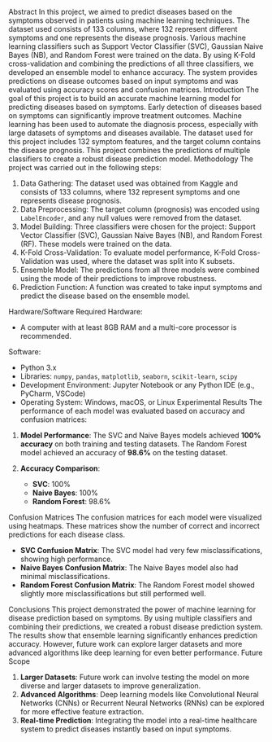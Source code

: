 Abstract
In this project, we aimed to predict diseases based on the symptoms observed in patients using machine learning techniques. The dataset used consists of 133 columns, where 132 represent different symptoms and one represents the disease prognosis. Various machine learning classifiers such as Support Vector Classifier (SVC), Gaussian Naive Bayes (NB), and Random Forest were trained on the data. By using K-Fold cross-validation and combining the predictions of all three classifiers, we developed an ensemble model to enhance accuracy. The system provides predictions on disease outcomes based on input symptoms and was evaluated using accuracy scores and confusion matrices.
Introduction
The goal of this project is to build an accurate machine learning model for predicting diseases based on symptoms. Early detection of diseases based on symptoms can significantly improve treatment outcomes. Machine learning has been used to automate the diagnosis process, especially with large datasets of symptoms and diseases available. The dataset used for this project includes 132 symptom features, and the target column contains the disease prognosis. This project combines the predictions of multiple classifiers to create a robust disease prediction model.
Methodology
The project was carried out in the following steps:

1. Data Gathering: The dataset used was obtained from Kaggle and consists of 133 columns, where 132 represent symptoms and one represents disease prognosis.
2. Data Preprocessing: The target column (prognosis) was encoded using `LabelEncoder`, and any null values were removed from the dataset.
3. Model Building: Three classifiers were chosen for the project: Support Vector Classifier (SVC), Gaussian Naive Bayes (NB), and Random Forest (RF). These models were trained on the data.
4. K-Fold Cross-Validation: To evaluate model performance, K-Fold Cross-Validation was used, where the dataset was split into K subsets.
5. Ensemble Model: The predictions from all three models were combined using the mode of their predictions to improve robustness.
6. Prediction Function: A function was created to take input symptoms and predict the disease based on the ensemble model.



Hardware/Software Required
Hardware:
- A computer with at least 8GB RAM and a multi-core processor is recommended.

Software:
- Python 3.x
- Libraries: `numpy`, `pandas`, `matplotlib`, `seaborn`, `scikit-learn`, `scipy`
- Development Environment: Jupyter Notebook or any Python IDE (e.g., PyCharm, VSCode)
- Operating System: Windows, macOS, or Linux
Experimental Results
The performance of each model was evaluated based on accuracy and confusion matrices:

1. **Model Performance**: The SVC and Naive Bayes models achieved **100% accuracy** on both training and testing datasets. The Random Forest model achieved an accuracy of **98.6%** on the testing dataset.

2. **Accuracy Comparison**:
   - **SVC**: 100%
   - **Naive Bayes**: 100%
   - **Random Forest**: 98.6%

Confusion Matrices
The confusion matrices for each model were visualized using heatmaps. These matrices show the number of correct and incorrect predictions for each disease class.

- **SVC Confusion Matrix**: The SVC model had very few misclassifications, showing high performance.
- **Naive Bayes Confusion Matrix**: The Naive Bayes model also had minimal misclassifications.
- **Random Forest Confusion Matrix**: The Random Forest model showed slightly more misclassifications but still performed well.



Conclusions
This project demonstrated the power of machine learning for disease prediction based on symptoms. By using multiple classifiers and combining their predictions, we created a robust disease prediction system. The results show that ensemble learning significantly enhances prediction accuracy. However, future work can explore larger datasets and more advanced algorithms like deep learning for even better performance.
Future Scope
1. **Larger Datasets**: Future work can involve testing the model on more diverse and larger datasets to improve generalization.
2. **Advanced Algorithms**: Deep learning models like Convolutional Neural Networks (CNNs) or Recurrent Neural Networks (RNNs) can be explored for more effective feature extraction.
3. **Real-time Prediction**: Integrating the model into a real-time healthcare system to predict diseases instantly based on input symptoms.
